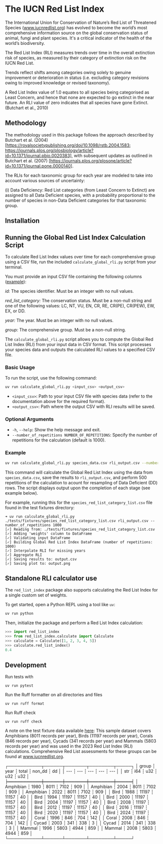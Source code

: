 # The IUCN Red List Index

The International Union for Conservation of Nature’s Red List of Threatened Species (www.iucnredlist.org) has evolved to become the world’s most comprehensive information source on the global conservation status of animal, fungi and plant species. It's a critical indicator of the health of the world’s biodiversity.

The Red List Index (RLI) measures trends over time in the overall extinction risk of species, as measured by their category of extinction risk on the IUCN Red List.

Trends reflect shifts among categories owing solely to genuine improvement or deterioration in status (i.e. excluding category revisions owing to improved knowledge or revised taxonomy).

A Red List Index value of 1.0 equates to all species being categorised as Least Concern, and hence that none are expected to go extinct in the near future. An RLI value of zero indicates that all species have gone Extinct. (Butchart et al., 2010)


## Methodology

The methodology used in this package follows the approach described by Butchart et al. (2004) [https://royalsocietypublishing.org/doi/10.1098/rstb.2004.1583; https://journals.plos.org/plosbiology/article?id=10.1371/journal.pbio.0020383], with subsequent updates as outlined in Butchart et al. (2007) [https://journals.plos.org/plosone/article?id=10.1371/journal.pone.0000140].



The RLIs for each taxonomic group for each year are modeled to take into account various sources of uncertainty: 

(i) Data Deficiency: Red List categories (from Least Concern to Extinct) are assigned to all
Data Deficient species, with a probability proportional to the number of species in non-Data
Deficient categories for that taxonomic group. 


## Installation

## Running the Global Red List Index Calculation Script

To calculate Red List Index values over time for each comprehensive group using a CSV file, run the included `calculate_global_rli.py` script from your terminal. 

You must provide an input CSV file containing the following columns ([example](https://github.com/IUCN-UK/red-list-index/blob/main/tests/fixtures/species_red_list_category_list.csv)):

*id:* The species identifier. Must be an integer with no null values.

*red_list_category:* The conservation status. Must be a non-null string and one of the following values: LC, NT, VU, EN, CR, RE, CR(PE), CR(PEW), EW, EX, or DD.

*year:* The year. Must be an integer with no null values.

*group:* The comprehensive group. Must be a non-null string.


The `calculate_global_rli.py` script allows you to compute the Global Red List Index (RLI) from your input data in CSV format. This script processes your species data and outputs the calculated RLI values to a specified CSV file.

### Basic Usage

To run the script, use the following command:

```bash
uv run calculate_global_rli.py <input_csv> <output_csv>
```

- `<input_csv>`: Path to your input CSV file with species data (refer to the documentation above for the required format).
- `<output_csv>`: Path where the output CSV with RLI results will be saved.

### Optional Arguments

- `-h`, `--help`: Show the help message and exit.
- `--number_of_repetitions NUMBER_OF_REPETITIONS`: Specify the number of repetitions for the calculation (default is 1000).

### Example

```bash
uv run calculate_global_rli.py species_data.csv rli_output.csv --number_of_repetitions 500
```

This command will calculate the Global Red List Index using the data from `species_data.csv`, save the results to `rli_output.csv`, and perform 500 repetitions of the calculation to acount for resampling of Data Deficient (DD) rows.  The script displays output upon the completion of each stage (see example below).

For example, running this for the `species_red_list_category_list.csv` file found in the test fixtures directory:
```
➜ uv run calculate_global_rli.py ./tests/fixtures/species_red_list_category_list.csv rli_output.csv --number_of_repetitions 1000
[✓] Reading from: ./tests/fixtures/species_red_list_category_list.csv
[✓] Adding 'weights' column to DataFrame
[✓] Validating input DataFrame
[✓] Building Global Red List Index DataFrame (number of repetitions: 1000)          
[✓] Interpolate RLI for missing years
[✓] Aggregate RLI
[✓] Saving results to: output.csv
[✓] Saving plot to: output.png
```

## Standalone RLI calculator use

The `red_list_index` package also supports calculating the Red List Index for a single custom set of weights.

To get started, open a Python REPL using a tool like `uv`:

```bash
uv run python
```

Then, initialize the package and perform a Red List Index calculation:

```python
>>> import red_list_index
>>> from red_list_index.calculate import Calculate
>>> calculate = Calculate([1, 2, 3, 4, 5])
>>> calculate.red_list_index()
0.4
```

## Development

Run tests with 
```
uv run pytest
```

Run the Ruff formatter on all directories and files
```
uv run ruff format
```

Run Ruff check
```
uv run ruff check
```


A note on the test fixture data available [here](https://github.com/IUCN-UK/red-list-index/blob/main/tests/fixtures/species_red_list_category_list.csv):
This sample dataset covers Amphibians (8011 records per year), Birds (11197 records per year), Corals (846 records per year), Cycads (341 records per year) and Mammals (5803 records per year) and was used in the 2023 Red List Index (RLI) calculations.
Comprehensive Red List assessments for these groups can be found at www.iucnredlist.org.

┌───────────┬──────┬───────┬────────┬─────┐
│ group     ┆ year ┆ total ┆ non_dd ┆ dd  │
│ ---       ┆ ---  ┆ ---   ┆ ---    ┆ --- │
│ str       ┆ i64  ┆ u32   ┆ u32    ┆ u32 │
╞═══════════╪══════╪═══════╪════════╪═════╡
│ Amphibian ┆ 1980 ┆ 8011  ┆ 7102   ┆ 909 │
│ Amphibian ┆ 2004 ┆ 8011  ┆ 7102   ┆ 909 │
│ Amphibian ┆ 2022 ┆ 8011  ┆ 7102   ┆ 909 │
│ Bird      ┆ 1988 ┆ 11197 ┆ 11157  ┆ 40  │
│ Bird      ┆ 1994 ┆ 11197 ┆ 11157  ┆ 40  │
│ Bird      ┆ 2000 ┆ 11197 ┆ 11157  ┆ 40  │
│ Bird      ┆ 2004 ┆ 11197 ┆ 11157  ┆ 40  │
│ Bird      ┆ 2008 ┆ 11197 ┆ 11157  ┆ 40  │
│ Bird      ┆ 2012 ┆ 11197 ┆ 11157  ┆ 40  │
│ Bird      ┆ 2016 ┆ 11197 ┆ 11157  ┆ 40  │
│ Bird      ┆ 2020 ┆ 11197 ┆ 11157  ┆ 40  │
│ Bird      ┆ 2024 ┆ 11197 ┆ 11157  ┆ 40  │
│ Coral     ┆ 1996 ┆ 846   ┆ 704    ┆ 142 │
│ Coral     ┆ 2008 ┆ 846   ┆ 704    ┆ 142 │
│ Cycad     ┆ 2003 ┆ 341   ┆ 338    ┆ 3   │
│ Cycad     ┆ 2014 ┆ 341   ┆ 338    ┆ 3   │
│ Mammal    ┆ 1996 ┆ 5803  ┆ 4944   ┆ 859 │
│ Mammal    ┆ 2008 ┆ 5803  ┆ 4944   ┆ 859 │
└───────────┴──────┴───────┴────────┴─────┘
